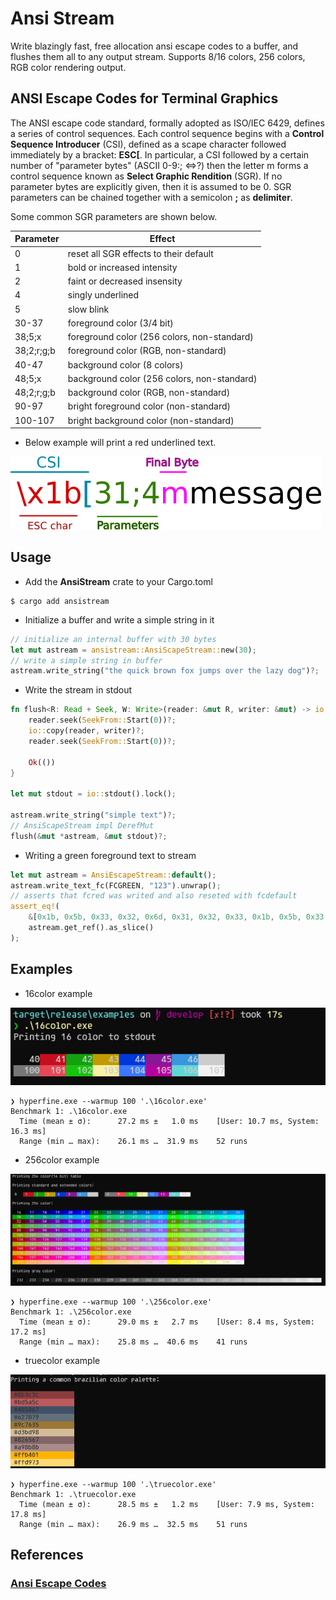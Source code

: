 # Ansi Stream
Write blazingly fast, free allocation ansi escape codes to a buffer, and flushes them all to any output stream. Supports 8/16 colors, 256 colors, RGB color rendering output.

## ANSI Escape Codes for Terminal Graphics
The ANSI escape code standard, formally adopted as ISO/IEC 6429, defines a series of control sequences.
Each control sequence begins with a **Control Sequence Introducer** (CSI), defined as a scape character
followed immediately by a bracket: **ESC[**. In particular, a CSI followed by a certain number of "parameter bytes"
(ASCII 0-9:; <=>?) then the letter m forms a control sequence known as **Select Graphic Rendition** (SGR). If no
parameter bytes are explicitly given, then it is assumed to be 0. SGR parameters can be chained together with a semicolon **;**
as **delimiter**.

Some common SGR parameters are shown below.

|Parameter | Effect|
|- | -|
|0 | reset all SGR effects to their default|
|1 | bold or increased intensity|
|2 | faint or decreased insensity|
|4 | singly underlined|
|5 | slow blink|
|30-37 | foreground color (3/4 bit)|
|38;5;x | foreground color (256 colors, non-standard)|
|38;2;r;g;b | foreground color (RGB, non-standard)|
|40-47 | background color (8 colors)|
|48;5;x | background color (256 colors, non-standard)|
|48;2;r;g;b | background color (RGB, non-standard)|
|90-97 | bright foreground color (non-standard)|
|100-107 | bright background color (non-standard)|



* Below example will print a red underlined text.

![sgi](images/asciimessage.png)

## Usage

* Add the **AnsiStream** crate to your Cargo.toml

```
$ cargo add ansistream
```

* Initialize a buffer and write a simple string in it

```rust
// initialize an internal buffer with 30 bytes
let mut astream = ansistream::AnsiScapeStream::new(30);
// write a simple string in buffer
astream.write_string("the quick brown fox jumps over the lazy dog")?;
```

* Write the stream in stdout

```rust
fn flush<R: Read + Seek, W: Write>(reader: &mut R, writer: &mut) -> io::Result<()> {
    reader.seek(SeekFrom::Start(0))?;
    io::copy(reader, writer)?;
    reader.seek(SeekFrom::Start(0))?;

    Ok(())
}

let mut stdout = io::stdout().lock();

astream.write_string("simple text")?;
// AnsiScapeStream impl DerefMut
flush(&mut *astream, &mut stdout)?;
```

* Writing a green foreground text to stream

```rust
let mut astream = AnsiEscapeStream::default();
astream.write_text_fc(FCGREEN, "123").unwrap();
// asserts that fcred was writed and also reseted with fcdefault
assert_eq!(
    &[0x1b, 0x5b, 0x33, 0x32, 0x6d, 0x31, 0x32, 0x33, 0x1b, 0x5b, 0x33, 0x39, 0x6d],
    astream.get_ref().as_slice()
);
```

## Examples

* 16color example

![256color](images/16color.png)

```
❯ hyperfine.exe --warmup 100 '.\16color.exe'
Benchmark 1: .\16color.exe
  Time (mean ± σ):      27.2 ms ±   1.0 ms    [User: 10.7 ms, System: 16.3 ms]
  Range (min … max):    26.1 ms …  31.9 ms    52 runs
```

* 256color example

![256color](images/256color.png)

```
❯ hyperfine.exe --warmup 100 '.\256color.exe'
Benchmark 1: .\256color.exe
  Time (mean ± σ):      29.0 ms ±   2.7 ms    [User: 8.4 ms, System: 17.2 ms]
  Range (min … max):    25.8 ms …  40.6 ms    41 runs
```

* truecolor example

![truecolor](images/truecolor.png)

```
❯ hyperfine.exe --warmup 100 '.\truecolor.exe'
Benchmark 1: .\truecolor.exe
  Time (mean ± σ):      28.5 ms ±   1.2 ms    [User: 7.9 ms, System: 17.8 ms]
  Range (min … max):    26.9 ms …  32.5 ms    51 runs
```

## References

### [Ansi Escape Codes](https://en.wikipedia.org/wiki/ANSI_escape_code)
